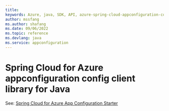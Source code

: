 ```yaml
---
title: 
keywords: Azure, java, SDK, API, azure-spring-cloud-appconfiguration-config, appconfiguration
author: mssfang
ms.author: shafang
ms.date: 09/06/2022
ms.topic: reference
ms.devlang: java
ms.service: appconfiguration
---
```

# Spring Cloud for Azure appconfiguration config client library for Java

See: [Spring Cloud for Azure App Configuration Starter](https://github.com/Azure/azure-sdk-for-java/tree/main/sdk/appconfiguration/azure-spring-cloud-starter-appconfiguration-config)
